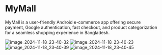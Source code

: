 # MyMall
MyMall is a user-friendly Android e-commerce app offering secure payment, Google authentication, fast checkout, and product categorization for a seamless shopping experience in Bangladesh.

![image_2024-11-18_23-40-32](https://github.com/user-attachments/assets/a4a490d7-6c11-4211-8590-29f36bef716e)
![image_2024-11-18_23-40-23](https://github.com/user-attachments/assets/0a364c65-c847-45d4-be7a-2abf69b07d1b)
![image_2024-11-18_23-40-39](https://github.com/user-attachments/assets/484af667-275c-4b15-8e4e-58497c2fc535)
![image_2024-11-18_23-40-45](https://github.com/user-attachments/assets/0cfa9d98-2862-4f87-b1e2-f1ef759364ad)
